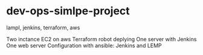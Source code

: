 # dev-ops-simlpe-project
lampl, jenkins, terraform, aws

Two inctance EC2 on aws
Terraform robot deplying
One server with Jenkins
One web server 
Configuration with ansible: Jenkins and LEMP
